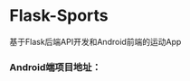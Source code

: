 # Flask-Sports
基于Flask后端API开发和Android前端的运动App

### Android端项目地址：[](https://github.com/PleaseKillMe-Ok/Android)
